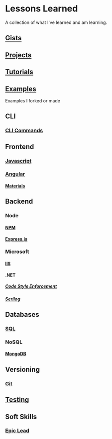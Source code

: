 # Lessons Learned

A collection of what I've learned and am learning.

## [Gists](https://github.com/FrisoDenijs/lessons-learned/blob/master/Gists.md)
## [Projects](https://github.com/FrisoDenijs/lessons-learned/blob/master/Projects.md)
## [Tutorials](https://github.com/FrisoDenijs/lessons-learned/blob/master/tutorials.md)
## [Examples](https://github.com/frisos-examples)
Examples I forked or made


## CLI
### [CLI Commands](https://github.com/FrisoDenijs/lessons-learned/blob/master/CLI%20Commands)

## Frontend
### [Javascript](https://github.com/FrisoDenijs/lessons-learned/blob/master/javascript.md)
### [Angular](https://github.com/FrisoDenijs/lessons-learned/blob/master/angular.md)
#### [Materials](https://github.com/FrisoDenijs/lessons-learned/blob/master/angular-materials.md)

## Backend
### Node
#### [NPM](https://github.com/FrisoDenijs/lessons-learned/blob/master/npm.md)
#### [Express.js](https://github.com/FrisoDenijs/lessons-learned/blob/master/expressjs.md)

### Microsoft
#### [IIS](https://github.com/FrisoDenijs/lessons-learned/blob/master/IIS.md)
#### .NET
##### [Code Style Enforcement](https://github.com/FrisoDenijs/lessons-learned/blob/master/dotnet_codestyle_enforcement.md)
##### [Serilog](https://github.com/FrisoDenijs/lessons-learned/blob/master/Serilog.md)

## Databases
### [SQL](https://github.com/FrisoDenijs/lessons-learned/blob/master/SQL.md)
### NoSQL
#### [MongoDB](https://github.com/FrisoDenijs/lessons-learned/blob/master/mongodb.md)

## Versioning
### [Git](https://github.com/FrisoDenijs/lessons-learned/blob/master/git.md)

## [Testing](https://github.com/FrisoDenijs/lessons-learned/blob/master/Testing.md)

## Soft Skills
### [Epic Lead](https://github.com/FrisoDenijs/lessons-learned/blob/master/epic-lead)
